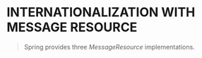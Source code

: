 # INTERNATIONALIZATION WITH MESSAGE RESOURCE

> Spring provides three _MessageResource_ implementations.

<!--stackedit_data:
eyJoaXN0b3J5IjpbMjAyMDU1Nzk1MV19
-->
